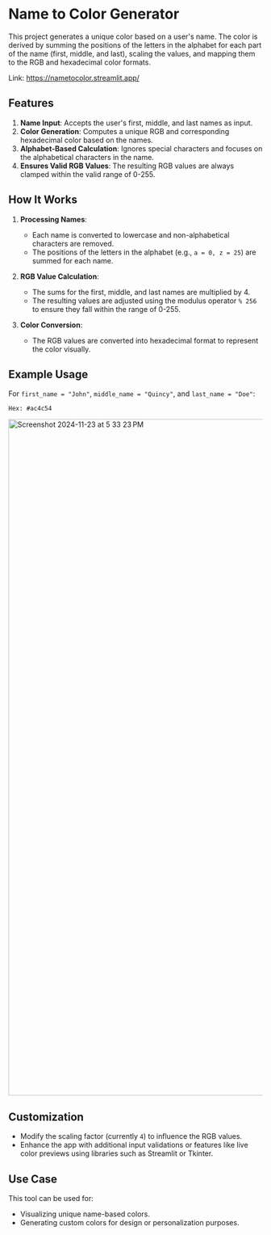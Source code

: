 # Name to Color Generator

This project generates a unique color based on a user's name. The color is derived by summing the positions of the letters in the alphabet for each part of the name (first, middle, and last), scaling the values, and mapping them to the RGB and hexadecimal color formats.

Link: https://nametocolor.streamlit.app/

## Features
1. **Name Input**: Accepts the user's first, middle, and last names as input.
2. **Color Generation**: Computes a unique RGB and corresponding hexadecimal color based on the names.
3. **Alphabet-Based Calculation**: Ignores special characters and focuses on the alphabetical characters in the name.
4. **Ensures Valid RGB Values**: The resulting RGB values are always clamped within the valid range of 0-255.

## How It Works
1. **Processing Names**:
   - Each name is converted to lowercase and non-alphabetical characters are removed.
   - The positions of the letters in the alphabet (e.g., `a = 0, z = 25`) are summed for each name.

2. **RGB Value Calculation**:
   - The sums for the first, middle, and last names are multiplied by 4.
   - The resulting values are adjusted using the modulus operator `% 256` to ensure they fall within the range of 0-255.

3. **Color Conversion**:
   - The RGB values are converted into hexadecimal format to represent the color visually.

## Example Usage

For `first_name = "John"`, `middle_name = "Quincy"`, and `last_name = "Doe"`:
```
Hex: #ac4c54
```
<img width="1339" alt="Screenshot 2024-11-23 at 5 33 23 PM" src="https://github.com/user-attachments/assets/d249b5fb-655d-4356-9dde-6767cec2497c">

## Customization
- Modify the scaling factor (currently `4`) to influence the RGB values.
- Enhance the app with additional input validations or features like live color previews using libraries such as Streamlit or Tkinter.

## Use Case
This tool can be used for:
- Visualizing unique name-based colors.
- Generating custom colors for design or personalization purposes.
